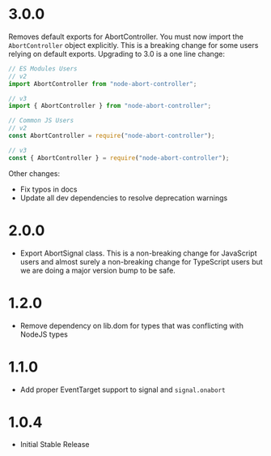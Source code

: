 # 3.0.0

Removes default exports for AbortController. You must now import the `AbortController` object explicitly. This is a breaking change for some users relying on default exports. Upgrading to 3.0 is a one line change:

```js
// ES Modules Users
// v2
import AbortController from "node-abort-controller";

// v3
import { AbortController } from "node-abort-controller";

// Common JS Users
// v2
const AbortController = require("node-abort-controller");

// v3
const { AbortController } = require("node-abort-controller");
```

Other changes:

- Fix typos in docs
- Update all dev dependencies to resolve deprecation warnings

# 2.0.0

- Export AbortSignal class. This is a non-breaking change for JavaScript users and almost surely a non-breaking change for TypeScript users but we are doing a major version bump to be safe.

# 1.2.0

- Remove dependency on lib.dom for types that was conflicting with NodeJS types

# 1.1.0

- Add proper EventTarget support to signal and `signal.onabort`

# 1.0.4

- Initial Stable Release
